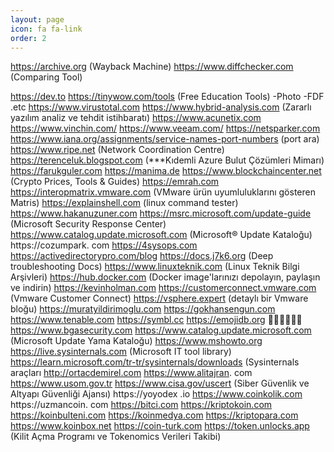 ```yaml
---
layout: page
icon: fa fa-link
order: 2
---
```


<!-- wp:preformatted -->
https://archive.org (Wayback Machine)
https://www.diffchecker.com (Comparing Tool)

https://dev.to
https://tinywow.com/tools (Free Education Tools) -Photo -FDF .etc
https://www.virustotal.com
https://www.hybrid-analysis.com (Zararlı yazılım analiz ve tehdit istihbaratı)
https://www.acunetix.com
https://www.vinchin.com/
https://www.veeam.com/
https://netsparker.com
https://www.iana.org/assignments/service-names-port-numbers (port ara)
https://www.ripe.net (Network Coordination Centre)
https://terenceluk.blogspot.com (***Kıdemli Azure Bulut Çözümleri Mimarı)
https://farukguler.com
https://manima.de
https://www.blockchaincenter.net (Crypto Prices, Tools & Guides)
https://emrah.com
https://interopmatrix.vmware.com (VMware ürün uyumluluklarını gösteren Matris)
https://explainshell.com (linux command tester)
https://www.hakanuzuner.com
https://msrc.microsoft.com/update-guide (Microsoft Security Response Center)
https://www.catalog.update.microsoft.com (Microsoft® Update Kataloğu)
https://cozumpark. com
https://4sysops.com
https://activedirectorypro.com/blog
https://docs.j7k6.org (Deep troubleshooting Docs)
https://www.linuxteknik.com (Linux Teknik Bilgi Arşivleri)
https://hub.docker.com (Docker image'larınızı depolayın, paylaşın ve indirin)
https://kevinholman.com
https://customerconnect.vmware.com (Vmware Customer Connect)
https://vsphere.expert (detaylı bir Vmware bloğu)
https://muratyildirimoglu.com
https://gokhansengun.com
https://www.tenable.com
https://symbl.cc
https://emojidb.org 🌹🌹🌹🌹🌹🌹
https://www.bgasecurity.com
https://www.catalog.update.microsoft.com (Microsoft Update Yama Kataloğu)
https://www.mshowto.org
https://live.sysinternals.com (Microsoft IT tool library)
https://learn.microsoft.com/tr-tr/sysinternals/downloads (Sysinternals araçları
http://ortacdemirel.com
https://www.alitajran. com
https://www.usom.gov.tr
https://www.cisa.gov/uscert (Siber Güvenlik ve Altyapı Güvenliği Ajansı)
https://yoyodex .io
https://www.coinkolik.com
https://uzmancoin. com
https://bitci.com
https://kriptokoin.com
https://koinbulteni.com
https://koinmedya.com
https://kriptopara.com
https://www.koinbox.net
https://coin-turk.com
https://token.unlocks.app (Kilit Açma Programı ve Tokenomics Verileri Takibi)

<!-- /wp:preformatted -->
